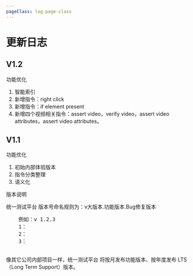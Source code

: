 ```yaml
---
pageClass: log-page-class
---
```


# 更新日志

## V1.2

<p class="tip">功能优化</p>

1. 智能索引
2. 新增指令：right click
3. 新增指令：if element present
4. 新增四个视频相关指令：assert video，verify video，assert video attributes，assert video attributes。

## V1.1

<p class="tip">功能优化</p>

1. 初始内部体验版本
2. 指令分类整理
3. 语义化

<footer>
    <p>版本说明</p>
    <span>统一测试平台 版本号命名规则为：v大版本.功能版本.Bug修复版本</span>
    <pre>
    例如：v 1.2.3
    1：
    2：
    3：
    </pre>
    <span>像其它公司内部项目一样，统一测试平台 将按月发布功能版本、按年度发布 LTS（Long Term Support）版本。</span>

</footer>
